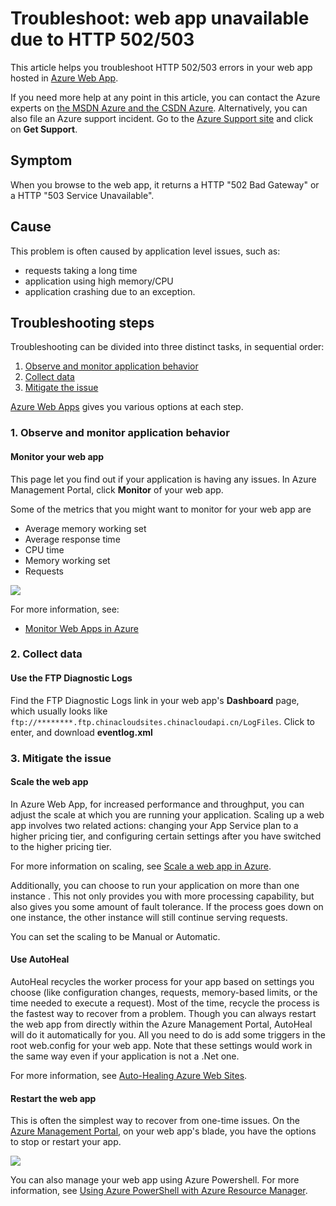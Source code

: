 <properties
	pageTitle="Troubleshoot: web app unavailable due to HTTP 502/503"
	description="This article helps you troubleshoot HTTP 502/503 errors in your web app hosted in Azure Web App."
	services="app-service\web"
	documentationCenter=""
	authors="cephalin"
	manager="wpickett"
	editor=""
	tags="top-support-issue"/>

<tags
	ms.service="app-service-web"
	ms.date="01/13/2016"
	wacn.date=""/>

# Troubleshoot: web app unavailable due to HTTP 502/503

This article helps you troubleshoot HTTP 502/503 errors in your web app hosted in [Azure Web App](/documentation/services/web-sites/).

If you need more help at any point in this article, you can contact the Azure experts on [the MSDN Azure and the CSDN Azure](/support/forums/). Alternatively, you can also file an Azure support incident. Go to the [Azure Support site](/support/contact/) and click on **Get Support**.

## Symptom

When you browse to the web app, it returns a HTTP "502 Bad Gateway" or a HTTP "503 Service Unavailable".

## Cause

This problem is often caused by application level issues, such as:

-	requests taking a long time
-	application using high memory/CPU
-	application crashing due to an exception.

## Troubleshooting steps

Troubleshooting can be divided into three distinct tasks, in sequential order:

1.	[Observe and monitor application behavior](#observe)
2.	[Collect data](#collect)
3.	[Mitigate the issue](#mitigate)

[Azure Web Apps](/home/features/web-site/) gives you various options at each step.


<a name="observe"></a>
### 1. Observe and monitor application behavior

####	Monitor your web app


This page let you find out if your application is having any issues. In Azure Management Portal, click **Monitor** of your web app.

Some of the metrics that you might want to monitor for your web app are

-	Average memory working set
-	Average response time
-	CPU time
-	Memory working set
-	Requests

![](./media/app-service-web-troubleshoot-HTTP-502-503/1-monitor-metrics.png)

For more information, see:

-	[Monitor Web Apps in Azure](/documentation/articles/web-sites-monitor)


<a name="collect"></a>
### 2. Collect data


####	Use the FTP Diagnostic Logs

Find the FTP Diagnostic Logs link in your web app's **Dashboard** page, which usually looks like `ftp://********.ftp.chinacloudsites.chinacloudapi.cn/LogFiles`. Click to enter, and download **eventlog.xml**

<a name="mitigate"></a>
### 3. Mitigate the issue

####	Scale the web app

In Azure Web App, for increased performance and throughput,  you can adjust the scale at which you are running your application. Scaling up a web app involves two related actions: changing your App Service plan to a higher pricing tier, and configuring certain settings after you have switched to the higher pricing tier.

For more information on scaling, see [Scale a web app in Azure](/documentation/articles/web-sites-scale).

Additionally, you can choose to run your application on more than one instance . This not only provides you with more processing capability, but also gives you some amount of fault tolerance. If the process goes down on one instance, the other instance will still continue serving requests.

You can set the scaling to be Manual or Automatic.

####	Use AutoHeal

AutoHeal recycles the worker process for your app based on settings you choose (like configuration changes, requests, memory-based limits, or the time needed to execute a request). Most of the time, recycle the process is the fastest way to recover from a problem. Though you can always restart the web app from directly within the Azure Management Portal, AutoHeal will do it automatically for you. All you need to do is add some triggers in the root web.config for your web app. Note that these settings would work in the same way even if your application is not a .Net one.

For more information, see [Auto-Healing Azure Web Sites](/blog/auto-healing-windows-azure-web-sites/).


####	Restart the web app

This is often the simplest way to recover from one-time issues. On the [Azure Management Portal](https://manage.windowsazure.cn/), on your web app's blade, you have the options to stop or restart your app.

 ![](./media/app-service-web-troubleshoot-HTTP-502-503/2-restart.png)

You can also manage your web app using Azure Powershell. For more information, see
[Using Azure PowerShell with Azure Resource Manager](/documentation/articles/powershell-azure-resource-manager).
